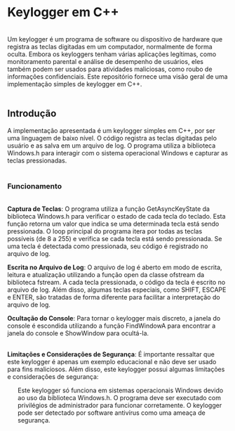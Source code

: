 <h1>Keylogger em C++</h1><br>
Um keylogger é um programa de software ou dispositivo de hardware que registra as teclas digitadas em um computador, normalmente de forma oculta. Embora os keyloggers tenham várias aplicações legítimas, como monitoramento parental e análise de desempenho de usuários, eles também podem ser usados para atividades maliciosas, como roubo de informações confidenciais. Este repositório fornece uma visão geral de uma implementação simples de keylogger em C++. <br><br>

<h2>Introdução</h2>
A implementação apresentada é um keylogger simples em C++, por ser uma linguagem de baixo nível. O código registra as teclas digitadas pelo usuário e as salva em um arquivo de log. O programa utiliza a biblioteca Windows.h para interagir com o sistema operacional Windows e capturar as teclas pressionadas. <br><br>

<h3>Funcionamento</h3><br>
<b>Captura de Teclas</b>:  O programa utiliza a função GetAsyncKeyState da biblioteca Windows.h para verificar o estado de cada tecla do teclado. Esta função retorna um valor que indica se uma determinada tecla está sendo pressionada. O loop principal do programa itera por todas as teclas possíveis (de 8 a 255) e verifica se cada tecla está sendo pressionada. Se uma tecla é detectada como pressionada, seu código é registrado no arquivo de log.<br>

<b>Escrita no Arquivo de Log</b>: O arquivo de log é aberto em modo de escrita, leitura e atualização utilizando a função open da classe ofstream da biblioteca fstream. A cada tecla pressionada, o código da tecla é escrito no arquivo de log. Além disso, algumas teclas especiais, como SHIFT, ESCAPE e ENTER, são tratadas de forma diferente para facilitar a interpretação do arquivo de log. <br>

<b>Ocultação do Console</b>: Para tornar o keylogger mais discreto, a janela do console é escondida utilizando a função FindWindowA para encontrar a janela do console e ShowWindow para ocultá-la.<br><br>

<b>Limitações e Considerações de Segurança</b>: É importante ressaltar que este keylogger é apenas um exemplo educacional e não deve ser usado para fins maliciosos. Além disso, este keylogger possui algumas limitações e considerações de segurança:<br>

<ul>Este keylogger só funciona em sistemas operacionais Windows devido ao uso da biblioteca Windows.h.
O programa deve ser executado com privilégios de administrador para funcionar corretamente.
O keylogger pode ser detectado por software antivírus como uma ameaça de segurança.</ul><br>
